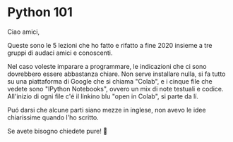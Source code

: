 # Python 101
Ciao amici,

Queste sono le 5 lezioni che ho fatto e rifatto a fine 2020 insieme a tre gruppi di audaci amici e conoscenti.

Nel caso voleste imparare a programmare, le indicazioni che ci sono dovrebbero essere abbastanza chiare.
Non serve installare nulla, si fa tutto su una piattaforma di Google che si chiama "Colab", e i cinque file che vedete sono "IPython Notebooks", ovvero un mix di note testuali e codice. All'inizio di ogni file c'é il linkino blu "open in Colab", si parte da lí.

Puó darsi che alcune parti siano mezze in inglese, non avevo le idee chiarissime quando l'ho scritto.

Se avete bisogno chiedete pure! 🙂
